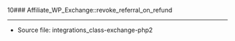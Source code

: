 10### Affiliate_WP_Exchange::revoke_referral_on_refund

----

- Source file: integrations_class-exchange-php2